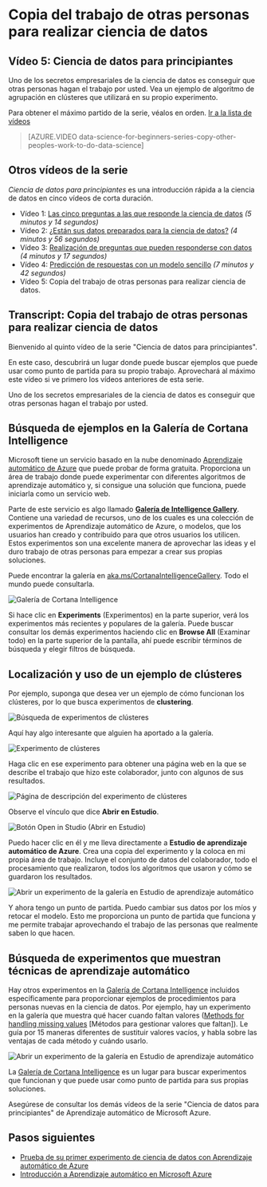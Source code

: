 <properties
   pageTitle="Copia del trabajo de otras personas para realizar ciencia de datos - ejemplo experimental | Microsoft Azure"
   description="El secreto comercial de la ciencia de datos: consiga que otras personas hagan el trabajo por usted. Vea ejemplos en la Galería de Cortana Analytics; por ejemplo, uno de algoritmo de agrupación en clústeres."
   keywords="ejemplos de ciencia de datos,ejemplo de algoritmo,ejemplo de experimento, ejemplo de aprendizaje automático, algoritmo de agrupación en clústeres"
   services="machine-learning"
   documentationCenter="na"
   authors="brohrer-ms"
   manager="jhubbard"
   editor="cjgronlund"/>

<tags
   ms.service="machine-learning"
   ms.devlang="na"
   ms.topic="article"
   ms.tgt_pltfrm="na"
   ms.workload="na"
   ms.date="07/15/2016"
   ms.author="cgronlun;brohrer;garye"/>

# Copia del trabajo de otras personas para realizar ciencia de datos

## Vídeo 5: Ciencia de datos para principiantes

Uno de los secretos empresariales de la ciencia de datos es conseguir que otras personas hagan el trabajo por usted. Vea un ejemplo de algoritmo de agrupación en clústeres que utilizará en su propio experimento.

Para obtener el máximo partido de la serie, véalos en orden. [Ir a la lista de vídeos](#other-videos-in-this-series)

> [AZURE.VIDEO data-science-for-beginners-series-copy-other-peoples-work-to-do-data-science]

## Otros vídeos de la serie

*Ciencia de datos para principiantes* es una introducción rápida a la ciencia de datos en cinco vídeos de corta duración.

  * Vídeo 1: [Las cinco preguntas a las que responde la ciencia de datos](machine-learning-data-science-for-beginners-the-5-questions-data-science-answers.md) *(5 minutos y 14 segundos)*
  * Vídeo 2: [¿Están sus datos preparados para la ciencia de datos?](machine-learning-data-science-for-beginners-is-your-data-ready-for-data-science.md) *(4 minutos y 56 segundos)*
  * Vídeo 3: [Realización de preguntas que pueden responderse con datos](machine-learning-data-science-for-beginners-ask-a-question-you-can-answer-with-data.md) *(4 minutos y 17 segundos)*
  * Vídeo 4: [Predicción de respuestas con un modelo sencillo](machine-learning-data-science-for-beginners-predict-an-answer-with-a-simple-model.md) *(7 minutos y 42 segundos)*
  * Vídeo 5: Copia del trabajo de otras personas para realizar ciencia de datos.

## Transcript: Copia del trabajo de otras personas para realizar ciencia de datos

Bienvenido al quinto vídeo de la serie "Ciencia de datos para principiantes".

En este caso, descubrirá un lugar donde puede buscar ejemplos que puede usar como punto de partida para su propio trabajo. Aprovechará al máximo este vídeo si ve primero los vídeos anteriores de esta serie.

Uno de los secretos empresariales de la ciencia de datos es conseguir que otras personas hagan el trabajo por usted.

## Búsqueda de ejemplos en la Galería de Cortana Intelligence

Microsoft tiene un servicio basado en la nube denominado [Aprendizaje automático de Azure](https://azure.microsoft.com/services/machine-learning/) que puede probar de forma gratuita. Proporciona un área de trabajo donde puede experimentar con diferentes algoritmos de aprendizaje automático y, si consigue una solución que funciona, puede iniciarla como un servicio web.

Parte de este servicio es algo llamado **[Galería de Intelligence Gallery](http://aka.ms/CortanaIntelligenceGallery)**. Contiene una variedad de recursos, uno de los cuales es una colección de experimentos de Aprendizaje automático de Azure, o modelos, que los usuarios han creado y contribuido para que otros usuarios los utilicen. Estos experimentos son una excelente manera de aprovechar las ideas y el duro trabajo de otras personas para empezar a crear sus propias soluciones.

Puede encontrar la galería en [aka.ms/CortanaIntelligenceGallery](http://aka.ms/CortanaIntelligenceGallery). Todo el mundo puede consultarla.

![Galería de Cortana Intelligence](./media/machine-learning-data-science-for-beginners-copy-other-peoples-work-to-do-data-science/cortana-intelligence-gallery.png)

Si hace clic en **Experiments** (Experimentos) en la parte superior, verá los experimentos más recientes y populares de la galería. Puede buscar consultar los demás experimentos haciendo clic en **Browse All** (Examinar todo) en la parte superior de la pantalla, ahí puede escribir términos de búsqueda y elegir filtros de búsqueda.

## Localización y uso de un ejemplo de clústeres

Por ejemplo, suponga que desea ver un ejemplo de cómo funcionan los clústeres, por lo que busca experimentos de **clustering**.

![Búsqueda de experimentos de clústeres](./media/machine-learning-data-science-for-beginners-copy-other-peoples-work-to-do-data-science/search-for-clustering-experiments.png)

Aquí hay algo interesante que alguien ha aportado a la galería.

![Experimento de clústeres](./media/machine-learning-data-science-for-beginners-copy-other-peoples-work-to-do-data-science/clustering-experiment.png)

Haga clic en ese experimento para obtener una página web en la que se describe el trabajo que hizo este colaborador, junto con algunos de sus resultados.

![Página de descripción del experimento de clústeres](./media/machine-learning-data-science-for-beginners-copy-other-peoples-work-to-do-data-science/clustering-experiment-description-page.png)

Observe el vínculo que dice **Abrir en Estudio**.

![Botón Open in Studio (Abrir en Estudio)](./media/machine-learning-data-science-for-beginners-copy-other-peoples-work-to-do-data-science/open-in-studio.png)

Puedo hacer clic en él y me lleva directamente a **Estudio de aprendizaje automático de Azure**. Crea una copia del experimento y la coloca en mi propia área de trabajo. Incluye el conjunto de datos del colaborador, todo el procesamiento que realizaron, todos los algoritmos que usaron y cómo se guardaron los resultados.

![Abrir un experimento de la galería en Estudio de aprendizaje automático](./media/machine-learning-data-science-for-beginners-copy-other-peoples-work-to-do-data-science/cluster-experiment-open-in-studio.png)

Y ahora tengo un punto de partida. Puedo cambiar sus datos por los míos y retocar el modelo. Esto me proporciona un punto de partida que funciona y me permite trabajar aprovechando el trabajo de las personas que realmente saben lo que hacen.

## Búsqueda de experimentos que muestran técnicas de aprendizaje automático

Hay otros experimentos en la [Galería de Cortana Intelligence](http://aka.ms/CortanaIntelligenceGallery) incluidos específicamente para proporcionar ejemplos de procedimientos para personas nuevas en la ciencia de datos. Por ejemplo, hay un experimento en la galería que muestra qué hacer cuando faltan valores ([Methods for handling missing values](https://gallery.cortanaintelligence.com/Experiment/Methods-for-handling-missing-values-1) [Métodos para gestionar valores que faltan]). Le guía por 15 maneras diferentes de sustituir valores vacíos, y habla sobre las ventajas de cada método y cuándo usarlo.

![Abrir un experimento de la galería en Estudio de aprendizaje automático](./media/machine-learning-data-science-for-beginners-copy-other-peoples-work-to-do-data-science/experiment-methods-for-handling-missing-values.png)

La [Galería de Cortana Intelligence](http://aka.ms/CortanaIntelligenceGallery) es un lugar para buscar experimentos que funcionan y que puede usar como punto de partida para sus propias soluciones.

Asegúrese de consultar los demás vídeos de la serie "Ciencia de datos para principiantes" de Aprendizaje automático de Microsoft Azure.


## Pasos siguientes

  * [Prueba de su primer experimento de ciencia de datos con Aprendizaje automático de Azure](machine-learning-create-experiment.md)
  * [Introducción a Aprendizaje automático en Microsoft Azure](machine-learning-what-is-machine-learning.md)

<!---HONumber=AcomDC_0914_2016-->
